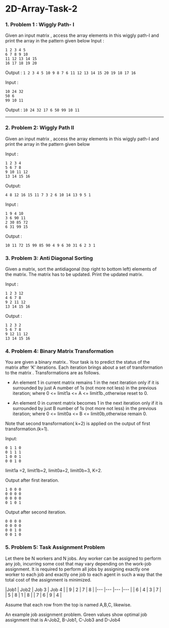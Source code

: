 # 2D-Array-Task-2

### 1. Problem 1 : Wiggly Path- I
Given an input matrix , access the array elements in this wiggly path-I and print the array in
the pattern given below
Input :
```
1 2 3 4 5
6 7 8 9 10
11 12 13 14 15
16 17 18 19 20
```
Output :
`1 2 3 4 5 10 9 8 7 6 11 12 13 14 15 20 19 18 17 16`

Input :

```
10 24 32
50 6
99 10 11
```
Output :
`10 24 32 17 6 50 99 10 11`

---

### 2. Problem 2: Wiggly Path II
Given an input matrix , access the array elements in this wiggly path-I and print the array in
the pattern given below

Input : 
```
1 2 3 4
5 6 7 8
9 10 11 12
13 14 15 16
```
Output:
```
4 8 12 16 15 11 7 3 2 6 10 14 13 9 5 1
```

Input : 
```
1 9 4 10
3 6 90 11
2 30 85 72
6 31 99 15
```
Output :

`10 11 72 15 99 85 90 4 9 6 30 31 6 2 3 1`

### 3. Problem 3: Anti Diagonal Sorting
Given a matrix, sort the antidiagonal (top right to bottom left) elements of the matrix. The matrix has to be updated. Print the updated matrix.

Input :
```
1 2 3 12
4 6 7 8
9 2 11 12
13 14 15 16
```

Output :
```
1 2 3 2
5 6 7 8
9 12 11 12
13 14 15 16
```

### 4. Problem 4: Binary Matrix Transformation
You are given a binary matrix.. Your task is to predict the status of the matrix after ‘K’ iterations. Each iteration brings about a set of transformation to the matrix . Transformations are as follows. 

* An element 1 in current matrix remains 1 in the next iteration only if it is surrounded by just A number of 1s (not more not less) in the previous iteration; where 0 <= limit1a <= A <= limit1b.,otherwise reset to 0.

* An element 0 in current matrix becomes 1 in the next iteration only if it is surrounded by just B number of 1s (not more not less) in the previous iteration; where 0 <= limit0a <= B <= limit0b,otherwise remain 0.


Note that second transformation( k=2) is applied on the output of first transformation.(k=1).

Input:
```
0 1 1 0
0 1 1 1
1 0 0 1
0 0 1 0
```
limit1a =2, limit1b=2, limit0a=2, limit0b=3, K=2.

Output after first iteration.
```
1 0 0 0
0 0 0 0
0 0 0 0
0 1 0 1
```

Output after second iteration.
```
0 0 0 0
0 0 0 0
0 0 1 0
0 0 1 0
```

### 5. Problem 5: Task Assignment Problem
Let there be N workers and N jobs. Any worker can be assigned to perform any job, incurring some cost that may vary depending on the work-job assignment. It is required to perform all jobs by assigning exactly one worker to each job and exactly one job to each agent in such a way that the total cost of the assignment is minimized.


|Job1 	| Job2 	| Job 3 | Job 4 |
| 9 	| 2 	| 7 	| 8 	| 
|---	|---	|---	|---	| 
| 6 	| 4 	| 3 	| 7 	|
| 5 	| 8 	| 1 	| 8 	|
| 7 	| 6 	| 9 	| 4 	|

Assume that each row from the top is named A,B,C, likewise.

An example job assignment problem. Green values show optimal job assignment that is A-Job2, B-Job1, C-Job3 and D-Job4
